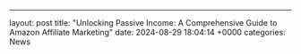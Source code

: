 ---
layout: post
title: "Unlocking Passive Income: A Comprehensive Guide to Amazon Affiliate Marketing"
date:   2024-08-29 18:04:14 +0000
categories: News
